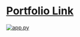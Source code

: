 # [Portfolio Link](https://vixportfoliowithflask.herokuapp.com/contact)

[![app.py](https://github.com/imvickykumar999/Portfolio-with-Flask/blob/main/deployed%20on%20heroku.png?raw=true)](https://github.com/imvickykumar999/Portfolio-with-Flask/blob/main/app.py)
